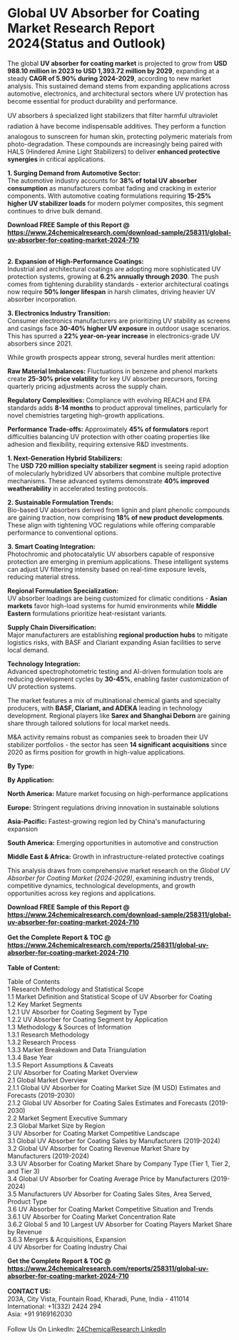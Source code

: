 <h1>Global UV Absorber for Coating Market Research Report 2024(Status and Outlook)</h1><p>The global <strong>UV absorber for coating market</strong> is projected to grow from <strong>USD 988.10 million in 2023 to USD 1,393.72 million by 2029</strong>, expanding at a steady <strong>CAGR of 5.90% during 2024-2029</strong>, according to new market analysis. This sustained demand stems from expanding applications across automotive, electronics, and architectural sectors where UV protection has become essential for product durability and performance.</p><p>UV absorbers â specialized light stabilizers that filter harmful ultraviolet radiation â have become indispensable additives. They perform a function analogous to sunscreen for human skin, protecting polymeric materials from photo-degradation. These compounds are increasingly being paired with HALS (Hindered Amine Light Stabilizers) to deliver <strong>enhanced protective synergies</strong> in critical applications.</p><p><strong>1. Surging Demand from Automotive Sector:</strong><br>
The automotive industry accounts for <strong>38% of total UV absorber consumption</strong> as manufacturers combat fading and cracking in exterior components. With automotive coating formulations requiring <strong>15-25% higher UV stabilizer loads</strong> for modern polymer composites, this segment continues to drive bulk demand.</p><div><b>Download FREE Sample of this Report @ 
            <a href="https://www.24chemicalresearch.com/download-sample/258311/global-uv-absorber-for-coating-market-2024-710">
            https://www.24chemicalresearch.com/download-sample/258311/global-uv-absorber-for-coating-market-2024-710</a></b></div><br><p><strong>2. Expansion of High-Performance Coatings:</strong><br>
Industrial and architectural coatings are adopting more sophisticated UV protection systems, growing at <strong>6.2% annually through 2030</strong>. The push comes from tightening durability standards - exterior architectural coatings now require <strong>50% longer lifespan</strong> in harsh climates, driving heavier UV absorber incorporation.</p><p><strong>3. Electronics Industry Transition:</strong><br>
Consumer electronics manufacturers are prioritizing UV stability as screens and casings face <strong>30-40% higher UV exposure</strong> in outdoor usage scenarios. This has spurred a <strong>22% year-on-year increase</strong> in electronics-grade UV absorbers since 2021.</p><p>While growth prospects appear strong, several hurdles merit attention:</p><p><strong>Raw Material Imbalances:</strong> Fluctuations in benzene and phenol markets create <strong>25-30% price volatility</strong> for key UV absorber precursors, forcing quarterly pricing adjustments across the supply chain.</p><p><strong>Regulatory Complexities:</strong> Compliance with evolving REACH and EPA standards adds <strong>8-14 months</strong> to product approval timelines, particularly for novel chemistries targeting high-growth applications.</p><p><strong>Performance Trade-offs:</strong> Approximately <strong>45% of formulators</strong> report difficulties balancing UV protection with other coating properties like adhesion and flexibility, requiring extensive R&amp;D investments.</p><p><strong>1. Next-Generation Hybrid Stabilizers:</strong><br>
The <strong>USD 720 million specialty stabilizer segment</strong> is seeing rapid adoption of molecularly hybridized UV absorbers that combine multiple protective mechanisms. These advanced systems demonstrate <strong>40% improved weatherability</strong> in accelerated testing protocols.</p><p><strong>2. Sustainable Formulation Trends:</strong><br>
Bio-based UV absorbers derived from lignin and plant phenolic compounds are gaining traction, now comprising <strong>18% of new product developments</strong>. These align with tightening VOC regulations while offering comparable performance to conventional options.</p><p><strong>3. Smart Coating Integration:</strong><br>
Photochromic and photocatalytic UV absorbers capable of responsive protection are emerging in premium applications. These intelligent systems can adjust UV filtering intensity based on real-time exposure levels, reducing material stress.</p><p><strong>Regional Formulation Specialization:</strong><br>
	UV absorber loadings are being customized for climatic conditions - <strong>Asian markets</strong> favor high-load systems for humid environments while <strong>Middle Eastern</strong> formulations prioritize heat-resistant variants.</p><p><strong>Supply Chain Diversification:</strong><br>
	Major manufacturers are establishing <strong>regional production hubs</strong> to mitigate logistics risks, with BASF and Clariant expanding Asian facilities to serve local demand.</p><p><strong>Technology Integration:</strong><br>
	Advanced spectrophotometric testing and AI-driven formulation tools are reducing development cycles by <strong>30-45%</strong>, enabling faster customization of UV protection systems.</p><p>The market features a mix of multinational chemical giants and specialty producers, with <strong>BASF, Clariant, and ADEKA</strong> leading in technology development. Regional players like <strong>Sarex and Shanghai Deborn</strong> are gaining share through tailored solutions for local market needs.</p><p>M&amp;A activity remains robust as companies seek to broaden their UV stabilizer portfolios - the sector has seen <strong>14 significant acquisitions</strong> since 2020 as firms position for growth in high-value applications.</p><p><strong>By Type:</strong></p><p><strong>By Application:</strong></p><p><strong>North America:</strong> Mature market focusing on high-performance applications</p><p><strong>Europe:</strong> Stringent regulations driving innovation in sustainable solutions</p><p><strong>Asia-Pacific:</strong> Fastest-growing region led by China's manufacturing expansion</p><p><strong>South America:</strong> Emerging opportunities in automotive and construction</p><p><strong>Middle East &amp; Africa:</strong> Growth in infrastructure-related protective coatings</p><p>This analysis draws from comprehensive market research on the <em>Global UV Absorber for Coating Market (2024-2029)</em>, examining industry trends, competitive dynamics, technological developments, and growth opportunities across key regions and applications.</p><div><b>Download FREE Sample of this Report @ 
            <a href="https://www.24chemicalresearch.com/download-sample/258311/global-uv-absorber-for-coating-market-2024-710">
            https://www.24chemicalresearch.com/download-sample/258311/global-uv-absorber-for-coating-market-2024-710</a></b></div><br><div><b>Get the Complete Report & TOC @ 
            <a href="https://www.24chemicalresearch.com/reports/258311/global-uv-absorber-for-coating-market-2024-710">
            https://www.24chemicalresearch.com/reports/258311/global-uv-absorber-for-coating-market-2024-710</a></b></div><br>
            <b>Table of Content:</b><p>Table of Contents<br />
1 Research Methodology and Statistical Scope<br />
1.1 Market Definition and Statistical Scope of UV Absorber for Coating<br />
1.2 Key Market Segments<br />
1.2.1 UV Absorber for Coating Segment by Type<br />
1.2.2 UV Absorber for Coating Segment by Application<br />
1.3 Methodology & Sources of Information<br />
1.3.1 Research Methodology<br />
1.3.2 Research Process<br />
1.3.3 Market Breakdown and Data Triangulation<br />
1.3.4 Base Year<br />
1.3.5 Report Assumptions & Caveats<br />
2 UV Absorber for Coating Market Overview<br />
2.1 Global Market Overview<br />
2.1.1 Global UV Absorber for Coating Market Size (M USD) Estimates and Forecasts (2019-2030)<br />
2.1.2 Global UV Absorber for Coating Sales Estimates and Forecasts (2019-2030)<br />
2.2 Market Segment Executive Summary<br />
2.3 Global Market Size by Region<br />
3 UV Absorber for Coating Market Competitive Landscape<br />
3.1 Global UV Absorber for Coating Sales by Manufacturers (2019-2024)<br />
3.2 Global UV Absorber for Coating Revenue Market Share by Manufacturers (2019-2024)<br />
3.3 UV Absorber for Coating Market Share by Company Type (Tier 1, Tier 2, and Tier 3)<br />
3.4 Global UV Absorber for Coating Average Price by Manufacturers (2019-2024)<br />
3.5 Manufacturers UV Absorber for Coating Sales Sites, Area Served, Product Type<br />
3.6 UV Absorber for Coating Market Competitive Situation and Trends<br />
3.6.1 UV Absorber for Coating Market Concentration Rate<br />
3.6.2 Global 5 and 10 Largest UV Absorber for Coating Players Market Share by Revenue<br />
3.6.3 Mergers & Acquisitions, Expansion<br />
4 UV Absorber for Coating Industry Chai</p><div><b>Get the Complete Report & TOC @ 
            <a href="https://www.24chemicalresearch.com/reports/258311/global-uv-absorber-for-coating-market-2024-710">
            https://www.24chemicalresearch.com/reports/258311/global-uv-absorber-for-coating-market-2024-710</a></b></div><br><b>CONTACT US:</b><br>
            203A, City Vista, Fountain Road, Kharadi, Pune, India - 411014<br>
            International: +1(332) 2424 294<br>
            Asia: +91 9169162030 <br><br>
            Follow Us On LinkedIn: <a href="https://www.linkedin.com/company/24chemicalresearch/">24ChemicalResearch LinkedIn</a>